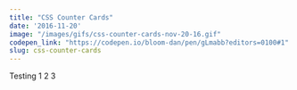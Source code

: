 ```yaml
---
title: "CSS Counter Cards"
date: '2016-11-20'
image: "/images/gifs/css-counter-cards-nov-20-16.gif"
codepen_link: "https://codepen.io/bloom-dan/pen/gLmabb?editors=0100#1"
slug: css-counter-cards
---
```


Testing 1 2 3
